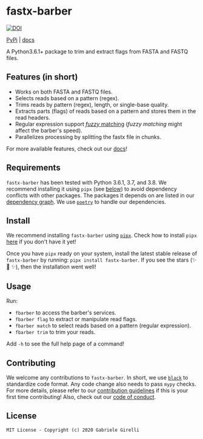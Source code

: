 # fastx-barber

[![DOI](https://zenodo.org/badge/281703558.svg)](https://zenodo.org/badge/latestdoi/281703558)

[PyPi](https://pypi.org/project/fastx-barber/) | [docs](https://ggirelli.github.io/fastx-barber/)

A Python3.6.1+ package to trim and extract flags from FASTA  and FASTQ files.

## Features (in short)

* Works on both FASTA and FASTQ files.
* Selects reads based on a pattern (regex).
* Trims reads by pattern (regex), length, or single-base quality.
* Extracts parts (flags) of reads based on a pattern and stores them in the read headers.
* Regular expression support [*fuzzy* matching](https://pypi.org/project/regex/#approximate-fuzzy-matching-hg-issue-12-hg-issue-41-hg-issue-109) (*fuzzy matching* might affect the barber's speed).
* Parallelizes processing by splitting the fastx file in chunks.

For more available features, check out our [docs](https://ggirelli.github.io/fastx-barber/)!

## Requirements

`fastx-barber` has been tested with Python 3.6.1, 3.7, and 3.8. We recommend installing it using `pipx` (see [below](https://github.com/ggirelli/fastx-barber#install)) to avoid dependency conflicts with other packages. The packages it depends on are listed in our [dependency graph](https://github.com/ggirelli/fastx-barber/network/dependencies). We use [`poetry`](https://github.com/python-poetry/poetry) to handle our dependencies.

## Install

We recommend installing `fastx-barber` using [`pipx`](https://github.com/pipxproject/pipx). Check how to install `pipx` [here](https://github.com/pipxproject/pipx#install-pipx) if you don't have it yet!

Once you have `pipx` ready on your system, install the latest stable release of `fastx-barber` by running: `pipx install fastx-barber`. If you see the stars (✨ 🌟 ✨), then the installation went well!

## Usage

Run:

* `fbarber` to access the barber's services.
* `fbarber flag` to extract or manipulate read flags.
* `fbarber match` to select reads based on a pattern (regular expression).
* `fbarber trim` to trim your reads.

Add `-h` to see the full help page of a command!

## Contributing

We welcome any contributions to `fastx-barber`. In short, we use [`black`](https://github.com/psf/black) to standardize code format. Any code change also needs to pass `mypy` checks. For more details, please refer to our [contribution guidelines](https://github.com/ggirelli/fastx-barber/blob/master/CONTRIBUTING.md) if this is your first time contributing! Also, check out our [code of conduct](https://github.com/ggirelli/fastx-barber/blob/master/CODE_OF_CONDUCT.md).

## License

`MIT License - Copyright (c) 2020 Gabriele Girelli`
